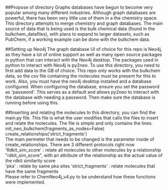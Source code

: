##Propose of directory
Graphs databases have begun to become very popular among many
different industries. Although graph databases are powerful,
there has been very little use of them in a the chemistry space.
This directory attempts to merge chemistry and graph databases.
The main source of data that is being used is the bulk chemical
data (found in the bulkchem_datafiles), with plans to expand to
larger datasets, such as PubChem, if a working example can be
done with the bulkchem data. 

##Setting up Neo4j
The graph database UI of choice for this repo is Neo4j, as 
they have a lot of online support as well as many open source
packages in python that can interact with the Neo4j desktop.
The packages used in python to interact with Neo4j is py2neo. 
To use this directory, you need to first add data to the GB
of choice. This repo only works with the bulkchem data, so
the csv file containing the molecules must be present for this
to work. Also, you must have the neo4j desktop installed and
a database configured. When configuring the database, ensure
you set the password as 'password'. This serves as a default
and allows py2neo to interact with the database with needing a
password. Then make sure the database is running before 
using this.

##Inserting and relating the molecules
In this directory, you can find the main.py file. This file
is what the user modifies that calls the files to insert and
relate the molecules. The file is simple and only contains
the lines. 
<br />
init_neo_bulkchem(fragments_as_nodes=False)
create_relationships('strict_fragments')
<br />
The main permeter that needs to be changed is the
parameter inside of create_relationships. There are 3
different protocols right now 
<br />
'Rdkit_sim_score' : relate all molecules to other molecules
by a relationship "rdkit_sim_score", with an attribute of the
relationship as the actual value of the rdkit similarity score
<br />
'pka' : relate by same pka sites
'strict_fragments' : relate molecules that have the same
fragments
<br />
Please refer to ChemNeo4j_v4.py to be understand how
these functions were implemented. 